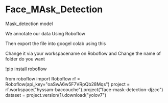 # Face_MAsk_Detection
Mask_detection model

We annotate our data Using Roboflow

Then export the file into googel colab using this

Change it via your workspacename on Roboflow and Change the name of folder do you want

!pip install roboflow

from roboflow import Roboflow
rf = Roboflow(api_key="oaSwA6w5F7VRpQb28Mqs")
project = rf.workspace("hyssam-baccouche").project("face-mask-detection-djzcc")
dataset = project.version(1).download("yolov7")
